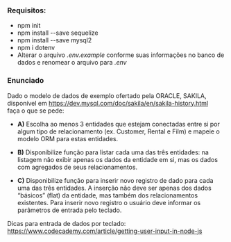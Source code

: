 ### Requisitos:
* npm init
* npm install --save sequelize
* npm install --save mysql2
* npm i dotenv
* Alterar o arquivo *.env.example* conforme suas informações no banco de dados e renomear o arquivo para *.env*


### Enunciado
Dado o modelo de dados de exemplo ofertado pela ORACLE, SAKILA,
disponível em https://dev.mysql.com/doc/sakila/en/sakila-history.html <br>
faça o que se pede:

* **A)** Escolha ao menos 3 entidades que estejam conectadas entre si por algum
tipo de relacionamento (ex. Customer, Rental e Film) e mapeie o
modelo ORM para estas entidades.

* **B)** Disponibilize função para listar cada uma das três entidades: na
listagem não exibir apenas os dados da entidade em si, mas os dados
com agregados de seus relacionamentos.

* **C)** Disponibilize função para inserir novo registro de dado para cada
uma das três entidades. A inserção não deve ser apenas dos dados
“básicos” (flat) da entidade, mas também dos relacionamentos
existentes. Para inserir novo registro o usuário deve informar os
parâmetros de entrada pelo teclado.

Dicas para entrada de dados por teclado:
https://www.codecademy.com/article/getting-user-input-in-node-js